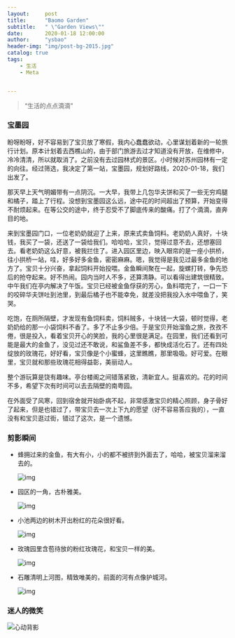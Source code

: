 ```yaml
---
layout:     post
title:      "Baomo Garden"
subtitle:   " \"Garden Views\""
date:       2020-01-18 12:00:00
author:     "ysbao"
header-img: "img/post-bg-2015.jpg"
catalog: true
tags:
    - 生活
    - Meta


---
```


> “生活的点点滴滴”

### 宝墨园

盼呀盼呀，好不容易到了宝贝放了寒假，我内心蠢蠢欲动，心里谋划着新的一轮旅行计划。原本计划着去西樵山的，由于部门旅游去过才知道没有开放，在维修中，冷冷清清，所以就取消了。之前没有去过园林式的景区。小时候对苏州园林有一定的向往。经过筛选，我决定了第一站，宝墨园，规划好路线，2020-01-18，我们出发了。

那天早上天气明媚带有一点阴沉。一大早，我带上几包华夫饼和买了一些无穷鸡腿和橘子，踏上了行程。没想到宝墨园这么远，途中花的时间超出了预算，开始变得不耐烦起来。在等公交的途中，终于忍受不了脚底传来的酸痛。打了个滴滴，直奔目的地。

来到宝墨园门口，一位老奶奶就迎了上来，原来式卖鱼饲料。老奶奶人真好，十块钱，我买了一袋，还送了一袋给我们。哈哈哈，宝贝，觉得过意不去，还想塞回去。看老奶奶这么好意，被我拦住了。进入园区里边，映入眼帘的是一座小拱桥，往小拱桥一站，哇，好多好多金鱼，密密麻麻。嗯，我觉得是我见过最多金鱼的地方了。宝贝十分兴奋，拿起饲料开始投喂。金鱼瞬间聚在一起，旋螺打转，争先恐后的抢夺起来。好不热闹。园内当时人不多，还算清静。可以看得出建筑很精致。中午我们在亭内解决了午饭。宝贝已经被金鱼俘获的芳心，鱼料喂完了，一口一下的咬碎华夫饼吐到池里，到最后橘子也不能幸免，就差没把我投入水中喂鱼了，笑哭。

吃饱，在厕所隔壁，才发现有鱼饲料卖，饲料贼多，十块钱一大袋，顿时觉得，老奶奶给的那一小袋饲料不香了。多了不止多少倍。于是宝贝开始溜鱼之旅，孜孜不倦，很是投入，看着宝贝开心的笑脸，我的心里很是满足。在园里，我们还看到可能是最大的金鱼了，没见过还不敢说，和鲨鱼差不多，都快成活化石了。还有四处绽放的玫瑰花，好好看，宝贝像是个小蜜蜂，这里瞧瞧，那里吸吸。好可爱。在眼里，宝贝就和那些玫瑰花相得益彰，美丽动人。

整个游玩算是饶有趣味。亭台楼阁之间错落紧致，清新宜人。挺喜欢的。花的时间不多，希望下次有时间可以去去隔壁的南粤园。

在外面受了风寒，回到宿舍就开始卧病不起，非常感激宝贝的精心照顾，身子骨好了起来，但是也错过了，带宝贝去一次上下九的愿望（好不容易答应我的），一直没有和宝贝逛过街，错过了这次，是一个遗憾。

### 剪影瞬间

* 蜂拥过来的金鱼，有大有小，小的都不被挤到外面去了，哈哈，被宝贝溜来溜去的。

  ![img](/img/mylove/picture26.jpg)

* 园区的一角，古朴雅美。

  ![img](/img/mylove/picture27.jpg)

* 小池两边的树木开出粉红的花朵很好看。

  ![img](/img/mylove/picture28.jpg)

* 玫瑰园里含苞待放的粉红玫瑰花，和宝贝一样的美。

  ![img](/img/mylove/picture29.jpg)

* 石雕清明上河图，精致唯美的，前面的河有点像护城河。

  ![img](/img/mylove/picture30.jpg)

### 迷人的微笑

![心动背影](/img/mylove/picture4.jpg)

